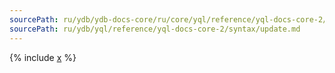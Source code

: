 ```yaml
---
sourcePath: ru/ydb/ydb-docs-core/ru/core/yql/reference/yql-docs-core-2/syntax/update.md
sourcePath: ru/ydb/yql/reference/yql-docs-core-2/syntax/update.md
---
```



{% include [x](_includes/update.md) %}

